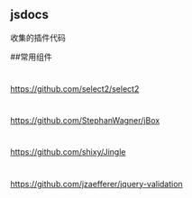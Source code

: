 ## jsdocs
收集的插件代码

##常用组件
#
https://github.com/select2/select2
#
https://github.com/StephanWagner/jBox
#
https://github.com/shixy/Jingle
#
https://github.com/jzaefferer/jquery-validation
